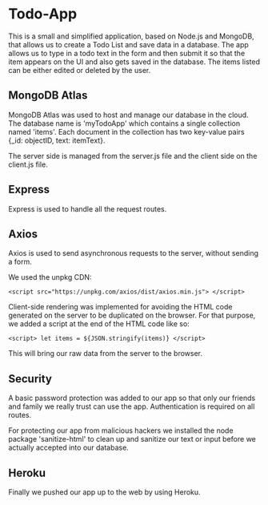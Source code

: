 # Todo-App

This is a small and simplified application, based on Node.js and MongoDB, that allows us to create a Todo List and save data in a database. The app allows us to type in a todo text in the form and then submit it so that the item appears on the UI and also gets saved in the database. The items listed can be either edited or deleted by the user.

## MongoDB Atlas 

MongoDB Atlas was used to host and manage our database in the cloud. The database name is 'myTodoApp' which contains a single collection named 'items'. Each document in the collection has two key-value pairs {_id: objectID, text: itemText}.

The server side is managed from the server.js file and the client side on the client.js file.

## Express 

Express is used to handle all the request routes.

## Axios

Axios is used to send asynchronous requests to the server, without sending a form. 

We used the unpkg CDN:
```
<script src="https://unpkg.com/axios/dist/axios.min.js"> </script>
```

Client-side rendering was implemented for avoiding the HTML code generated on the server to be duplicated on the browser. For that purpose, we added a script at the end of the HTML code like so:

```
<script> let items = ${JSON.stringify(items)} </script>
```
This will bring our raw data from the server to the browser.

## Security

A basic password protection was added to our app so that only our friends and family we really trust can use the app. Authentication is required on all routes. 

For protecting our app from malicious hackers we installed the node package 'sanitize-html' to clean up and sanitize our text or input before we actually accepted into our database.

## Heroku

Finally we pushed our app up to the web by using Heroku.
